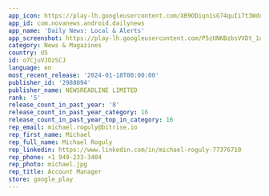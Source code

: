 ```yaml
---
app_icon: https://play-lh.googleusercontent.com/XB9ODiqn1sG74quIi7t3Wdo-5BMyl_YcPC4W_MsxxVQ_9lW9dfJfmsbyFCK4dt83TJI
app_id: com.novanews.android.dailynews
app_name: 'Daily News: Local & Alerts'
app_screenshot: https://play-lh.googleusercontent.com/P5zUNKBzbsVVDt_1u81ejHK85tF--54N8fhgW38DNvYiVIs4ZlmnI363QjvLZiRJXoE
category: News & Magazines
country: US
id: o7CjuVJOzSCJ
language: en
most_recent_release: '2024-01-18T00:00:00'
publisher_id: '2988094'
publisher_name: NEWSREADLINE LIMITED
rank: '5'
release_count_in_past_year: '8'
release_count_in_past_year_category: 16
release_count_in_past_year_top_in_category: 16
rep_email: michael.roguly@bitrise.io
rep_first_name: Michael
rep_full_name: Michael Roguly
rep_linkedin: https://www.linkedin.com/in/michael-roguly-77376710
rep_phone: +1 949-233-3404
rep_photo: michael.jpg
rep_title: Account Manager
store: google_play
---
```

